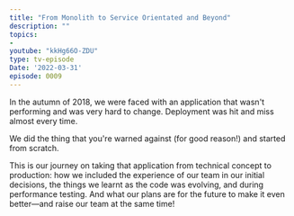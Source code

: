 ```yaml
---
title: "From Monolith to Service Orientated and Beyond"
description: ""
topics:
- 
youtube: "kkHg66O-ZDU"
type: tv-episode
Date: '2022-03-31'
episode: 0009
---
```


In the autumn of 2018, we were faced with an application that wasn't performing and was very hard to change. Deployment was hit and miss almost every time.

We did the thing that you're warned against (for good reason!) and started from scratch.

This is our journey on taking that application from technical concept to production: how we included the experience of our team in our initial decisions, the things we learnt as the code was evolving, and during performance testing. And what our plans are for the future to make it even better—and raise our team at the same time!